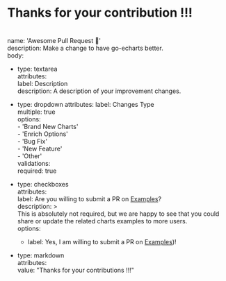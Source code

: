 #
# Thanks for your contribution !!!
#

name: 'Awesome Pull Request :rocket:'  
description: Make a change to have go-echarts better.  
body:
  - type: textarea  
    attributes:  
    label: Description  
    description: A description of your improvement changes.  

  - type: dropdown
    attributes:
      label: Changes Type  
      multiple: true  
      options:  
        - 'Brand New Charts'  
        - 'Enrich Options'  
        - 'Bug Fix'  
        - 'New Feature'  
        - 'Other'  
    validations:   
      required: true  

  - type: checkboxes  
    attributes:  
      label: Are you willing to submit a PR on [Examples](https://github.com/go-echarts/examples)?  
    description: >  
        This is absolutely not required, but we are happy to see that you could share or update the related
        charts examples to more users.  
    options:  
      - label: Yes, I am willing to submit a PR on [Examples](https://github.com/go-echarts/examples))!

  - type: markdown  
    attributes:  
      value: "Thanks for your contributions !!!"  